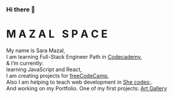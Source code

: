 ### Hi there 👋
<div class='body'>
  <h1 class="loader">
    <span class='m' />M</span>
    <span class='m'>A</span>
    <span class='m'>Z</span>
    <span class='m'>A</span>
    <span class='m'>L</span>
    <span>&nbsp;</span>
    <span class='m'>S</span>
    <span class='m'>P</span>
    <span class='m'>A</span>
    <span class='m'>C</span>
    <span class='m'>E</span>
  </h1>
</div>
My name is Sara Mazal,<br>
I am learning Full-Stack Engineer Path in <a href='https://www.codecademy.com/profiles/saramazal'>Codecademy</a>,<br>
& I’m currently:<br>  learning JavaScript and React,<br>
                  I am creating projects for <a href='https://www.freecodecamp.org/mazal' target='_blank'> freeCodeCamp</a>,<br>
                  Also I am  helping to teach web development in <a href='https://she-codes.org/'>She codes;</a>.<br>
                  And working on my Portfolio.               
                  One of my first projects: <a href='https://saramazal.github.io/mazalspace.github.io/'>Art Gallery</a>
                  
                 

